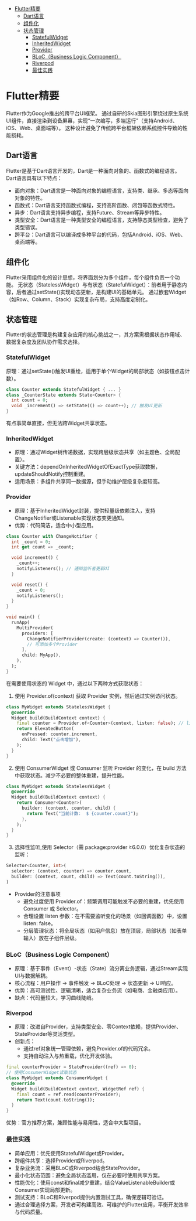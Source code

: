 - [Flutter精要](#flutter精要)
  - [Dart语言](#dart语言)
  - [组件化](#组件化)
  - [状态管理](#状态管理)
    - [StatefulWidget](#statefulwidget)
    - [InheritedWidget](#inheritedwidget)
    - [Provider](#provider)
    - [BLoC（Business Logic Component）](#blocbusiness-logic-component)
    - [Riverpod](#riverpod)
    - [最佳实践](#最佳实践)


# Flutter精要

Flutter作为Google推出的跨平台UI框架。
通过自研的Skia图形引擎绕过原生系统UI组件，直接渲染到设备屏幕，实现“一次编写，多端运行”（支持Android、iOS、Web、桌面端等）。
这种设计避免了传统跨平台框架依赖系统控件导致的性能损耗。

## Dart语言
Flutter是基于Dart语言开发的，Dart是一种面向对象的、函数式的编程语言。
Dart语言具有以下特点：
- 面向对象：Dart语言是一种面向对象的编程语言，支持类、继承、多态等面向对象的特性。
- 函数式：Dart语言支持函数式编程，支持高阶函数、闭包等函数式特性。
- 异步：Dart语言支持异步编程，支持Future、Stream等异步特性。
- 类型安全：Dart语言是一种类型安全的编程语言，支持静态类型检查，避免了类型错误。
- 跨平台：Dart语言可以编译成多种平台的代码，包括Android、iOS、Web、桌面端等。

## 组件化
Flutter采用组件化的设计思想，将界面划分为多个组件，每个组件负责一个功能。
无状态（StatelessWidget）与有状态（StatefulWidget）：前者用于静态内容，后者通过setState()实现动态更新，是构建UI的基础单元。
通过嵌套Widget（如Row、Column、Stack）实现复杂布局，支持高度定制化。

## 状态管理
Flutter的状态管理是构建复杂应用的核心挑战之一，其方案需根据状态作用域、数据复杂度及团队协作需求选择。

### StatefulWidget
原理：通过setState()触发UI重绘，适用于单个Widget的局部状态（如按钮点击计数）。

```dart
class Counter extends StatefulWidget { ... }
class _CounterState extends State<Counter> {
  int count = 0;
  void _increment() => setState(() => count++); // 触发UI更新
}
```
有点事简单直接，但无法跨Widget共享状态。

### InheritedWidget
- 原理：通过Widget树传递数据，实现跨层级状态共享（如主题色、全局配置）。
- 关键方法：dependOnInheritedWidgetOfExactType获取数据，updateShouldNotify控制重建。
- 适用场景：多组件共享同一数据源，但手动维护层级复杂度较高。

### Provider
- 原理：基于InheritedWidget封装，提供轻量级依赖注入，支持ChangeNotifier或Listenable实现状态变更通知。
- 优势：代码简洁，适合中小型应用。
```dart
class Counter with ChangeNotifier {
  int _count = 0;
  int get count => _count;

  void increment() {
    _count++;
    notifyListeners(); // 通知监听者更新UI
  }

  void reset() {
    _count = 0;
    notifyListeners();
  }
}

void main() {
  runApp(
    MultiProvider(
      providers: [
        ChangeNotifierProvider(create: (context) => Counter()),
        // 可添加多个Provider
      ],
      child: MyApp(),
    ),
  );
}
```
在需要使用状态的 Widget 中，通过以下两种方式获取状态：
1. 使用 Provider.of<T>(context) 获取 Provider 实例，然后通过实例访问状态。
```dart
class MyWidget extends StatelessWidget {
  @override
  Widget build(BuildContext context) {
    final counter = Provider.of<Counter>(context, listen: false); // listen: false 避免重建UI
    return ElevatedButton(
      onPressed: counter.increment,
      child: Text("点击增加"),
    );
  }
}
```
2. 使用 ConsumerWidget 或 Consumer 监听 Provider 的变化，在 build 方法中获取状态。减少不必要的整体重建，提升性能。
```dart
class MyWidget extends StatelessWidget {
  @override
  Widget build(BuildContext context) {
    return Consumer<Counter>(
      builder: (context, counter, child) {
        return Text("当前计数:  $ {counter.count}");
      },
    );
  }
}
```
3. 选择性监听,使用 Selector（需 package:provider ≥6.0.0）优化复杂状态的监听：
```dart
Selector<Counter, int>(
  selector: (context, counter) => counter.count,
  builder: (context, count, child) => Text(count.toString()),
)
```

* Provider的注意事项
  - 避免过度使用 Provider.of：频繁调用可能触发不必要的重建，优先使用 Consumer 或 Selector。
  - 合理设置 listen 参数：在不需要监听变化的场景（如回调函数）中，设置 listen: false。
  - 分层管理状态：将全局状态（如用户信息）放在顶层，局部状态（如表单输入）放在子组件层级。

### BLoC（Business Logic Component）
- 原理：基于事件（Event）-状态（State）流分离业务逻辑，通过Stream实现UI与数据解耦。
- 核心流程：用户操作 → 事件触发 → BLoC处理 → 状态更新 → UI响应。
- 优势：高可测试性、逻辑清晰，适合复杂业务流（如电商、金融类应用）。
- 缺点：代码量较大，学习曲线陡峭。

### Riverpod
- 原理：改进自Provider，支持类型安全、零Context依赖，提供Provider、StateProvider等灵活类型。
- 创新点：
  - 通过ref对象统一管理依赖，避免Provider.of的代码冗余。
  - 支持自动注入与热重载，优化开发体验。

```dart
final counterProvider = StateProvider((ref) => 0);
// 使用ConsumerWidget读取状态
class MyWidget extends ConsumerWidget {
  @override
  Widget build(BuildContext context, WidgetRef ref) {
    final count = ref.read(counterProvider);
    return Text(count.toString());
  }
}
```
优势：官方推荐方案，兼顾性能与易用性，适合中大型项目。

### 最佳实践
- 简单应用：优先使用StatefulWidget或Provider。
- 跨组件共享：选择Provider或Riverpod。
- 复杂业务流：采用BLoC或Riverpod结合StateProvider。
- 最小化状态范围：避免全局状态滥用，仅在必要时使用共享方案。
- 性能优化：使用const和final减少重建，结合ValueListenableBuilder或Consumer实现局部更新。
- 测试支持：BLoC和Riverpod提供内置测试工具，确保逻辑可验证。
- 通过合理选择方案，开发者可构建高效、可维护的Flutter应用，平衡开发效率与代码质量。